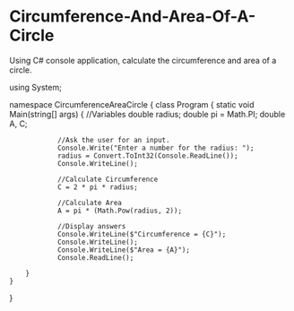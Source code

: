 # Circumference-And-Area-Of-A-Circle
Using C# console application, calculate the circumference and area of a circle.



using System;


namespace CircumferenceAreaCircle
{
    class Program
    {
        static void Main(string[] args)
        {
                //Variables
                double radius;
                double pi = Math.PI;
                double A, C;

                //Ask the user for an input.
                Console.Write("Enter a number for the radius: ");
                radius = Convert.ToInt32(Console.ReadLine());
                Console.WriteLine();

                //Calculate Circumference
                C = 2 * pi * radius;

                //Calculate Area
                A = pi * (Math.Pow(radius, 2));

                //Display answers
                Console.WriteLine($"Circumference = {C}");
                Console.WriteLine();
                Console.WriteLine($"Area = {A}");
                Console.ReadLine();
            
        }
    }
}
